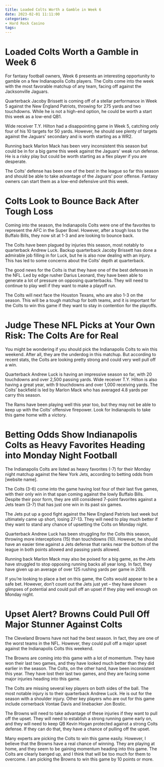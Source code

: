 ```yaml
---
title: Loaded Colts Worth a Gamble in Week 6
date: 2023-02-01 11:11:00
categories:
- Hard Rock Casino
tags:
---
```



#  Loaded Colts Worth a Gamble in Week 6

For fantasy football owners, Week 6 presents an interesting opportunity to gamble on a few Indianapolis Colts players. The Colts come into the week with the most favorable matchup of any team, facing off against the Jacksonville Jaguars.

Quarterback Jacoby Brissett is coming off of a stellar performance in Week 5 against the New England Patriots, throwing for 275 yards and two touchdowns. While he is not a high-end option, he could be worth a start this week as a low-end QB1.

Wide receiver T.Y. Hilton had a disappointing game in Week 5, catching only four of his 10 targets for 50 yards. However, he should see plenty of targets against the Jaguars' secondary and is worth starting as a WR2.

Running back Marlon Mack has been very inconsistent this season but could be in for a big game this week against the Jaguars' weak run defense. He is a risky play but could be worth starting as a flex player if you are desperate.

The Colts' defense has been one of the best in the league so far this season and should be able to take advantage of the Jaguars' poor offense. Fantasy owners can start them as a low-end defensive unit this week.

#  Colts Look to Bounce Back After Tough Loss

Coming into the season, the Indianapolis Colts were one of the favorites to represent the AFC in the Super Bowl. However, after a tough loss to the Buffalo Bills, they now sit at 1-3 and are looking to bounce back.

The Colts have been plagued by injuries this season, most notably to quarterback Andrew Luck. Backup quarterback Jacoby Brissett has done a admirable job filling in for Luck, but he is also now dealing with an injury. This has led to some concerns about the Colts’ depth at quarterback.

The good news for the Colts is that they have one of the best defenses in the NFL. Led by edge rusher Darius Leonard, they have been able to generate a lot of pressure on opposing quarterbacks. They will need to continue to play well if they want to make a playoff run.

The Colts will next face the Houston Texans, who are also 1-3 on the season. This will be a tough matchup for both teams, and it is important for the Colts to win this game if they want to stay in contention for the playoffs.

#  Judge These NFL Picks at Your Own Risk: The Colts Are for Real

You might be wondering if you should pick the Indianapolis Colts to win this weekend. After all, they are the underdog in this matchup. But according to recent stats, the Colts are looking pretty strong and could very well pull off a win.

Quarterback Andrew Luck is having an impressive season so far, with 20 touchdowns and over 2,500 passing yards. Wide receiver T.Y. Hilton is also having a great year, with 9 touchdowns and over 1,000 receiving yards. The Colts’ backfield is led by Marlon Mack who has averaged 4.8 yards per carry this season.

The Rams have been playing well this year too, but they may not be able to keep up with the Colts’ offensive firepower. Look for Indianapolis to take this game home with a victory.

#  Betting Odds Show Indianapolis Colts as Heavy Favorites Heading into Monday Night Football

The Indianapolis Colts are listed as heavy favorites (-7) for their Monday night matchup against the New York Jets, according to betting odds from [website name].

The Colts (3-6) come into the game having lost four of their last five games, with their only win in that span coming against the lowly Buffalo Bills. Despite their poor form, they are still considered 7-point favorites against a Jets team (3-7) that has just one win in its past six games.

The Jets put up a good fight against the New England Patriots last week but ultimately came up short, losing 27-13. They will need to play much better if they want to stand any chance of upsetting the Colts on Monday night.

Quarterback Andrew Luck has been struggling for the Colts this season, throwing more interceptions (15) than touchdowns (10). However, he should have an easier time against a Jets defense that ranks near the bottom of the league in both points allowed and passing yards allowed.

Running back Marlon Mack may also be poised for a big game, as the Jets have struggled to stop opposing running backs all year long. In fact, they have given up an average of over 125 rushing yards per game in 2018.

If you’re looking to place a bet on this game, the Colts would appear to be a safe bet. However, don’t count out the Jets just yet – they have shown glimpses of potential and could pull off an upset if they play well enough on Monday night.

#  Upset Alert? Browns Could Pull Off Major Stunner Against Colts

The Cleveland Browns have not had the best season. In fact, they are one of the worst teams in the NFL. However, they could pull off a major upset against the Indianapolis Colts this weekend.

The Browns are coming into this game with a lot of momentum. They have won their last two games, and they have looked much better than they did earlier in the season. The Colts, on the other hand, have been inconsistent this year. They have lost their last two games, and they are facing some major injuries heading into this game.

The Colts are missing several key players on both sides of the ball. The most notable injury is to their quarterback Andrew Luck. He is out for the season with a shoulder injury. Other key players who are out for this game include cornerback Vontae Davis and linebacker Jon Bostic.

The Browns will need to take advantage of these injuries if they want to pull off the upset. They will need to establish a strong running game early on, and they will need to keep QB Kevin Hogan protected against a strong Colts defense. If they can do that, they have a chance of pulling off the upset.

Many experts are picking the Colts to win this game easily. However, I believe that the Browns have a real chance of winning. They are playing at home, and they seem to be gaining momentum heading into this game. The Colts are clearly banged up, and I think that will be too much for them to overcome. I am picking the Browns to win this game by 10 points or more.